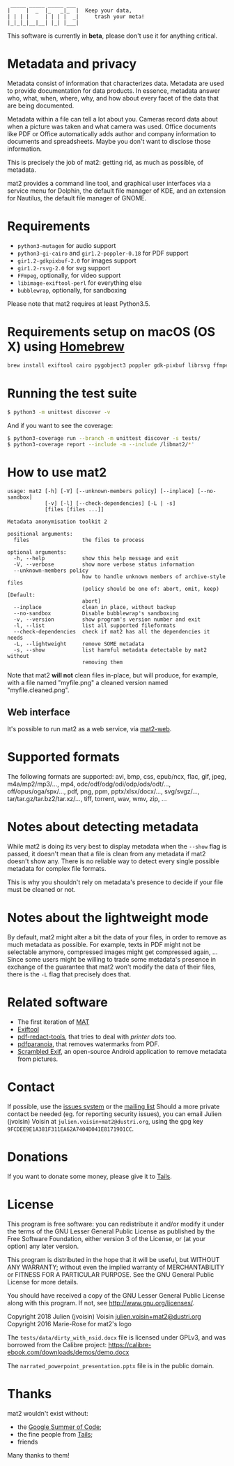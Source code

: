 ```
 _____ _____ _____ ___
|     |  _  |_   _|_  |  Keep your data,
| | | |     | | | |  _|     trash your meta!
|_|_|_|__|__| |_| |___|

```

This software is currently in **beta**, please don't use it for anything
critical.

# Metadata and privacy

Metadata consist of information that characterizes data.
Metadata are used to provide documentation for data products.
In essence, metadata answer who, what, when, where, why, and how about
every facet of the data that are being documented.

Metadata within a file can tell a lot about you.
Cameras record data about when a picture was taken and what
camera was used. Office documents like PDF or Office automatically adds
author and company information to documents and spreadsheets.
Maybe you don't want to disclose those information.

This is precisely the job of mat2: getting rid, as much as possible, of
metadata.

mat2 provides a command line tool, and graphical user interfaces via a service
menu for Dolphin, the default file manager of KDE, and an extension for
Nautilus, the default file manager of GNOME.

# Requirements

- `python3-mutagen` for audio support
- `python3-gi-cairo` and `gir1.2-poppler-0.18` for PDF support
- `gir1.2-gdkpixbuf-2.0` for images support
- `gir1.2-rsvg-2.0` for svg support
- `FFmpeg`, optionally, for video support
- `libimage-exiftool-perl` for everything else
- `bubblewrap`, optionally, for sandboxing

Please note that mat2 requires at least Python3.5.

# Requirements setup on macOS (OS X) using [Homebrew](https://brew.sh/)

```bash
brew install exiftool cairo pygobject3 poppler gdk-pixbuf librsvg ffmpeg
```

# Running the test suite

```bash
$ python3 -m unittest discover -v
```

And if you want to see the coverage:

```bash
$ python3-coverage run --branch -m unittest discover -s tests/
$ python3-coverage report --include -m --include /libmat2/*'
```

# How to use mat2

```
usage: mat2 [-h] [-V] [--unknown-members policy] [--inplace] [--no-sandbox]
            [-v] [-l] [--check-dependencies] [-L | -s]
            [files [files ...]]

Metadata anonymisation toolkit 2

positional arguments:
  files                 the files to process

optional arguments:
  -h, --help            show this help message and exit
  -V, --verbose         show more verbose status information
  --unknown-members policy
                        how to handle unknown members of archive-style files
                        (policy should be one of: abort, omit, keep) [Default:
                        abort]
  --inplace             clean in place, without backup
  --no-sandbox          Disable bubblewrap's sandboxing
  -v, --version         show program's version number and exit
  -l, --list            list all supported fileformats
  --check-dependencies  check if mat2 has all the dependencies it needs
  -L, --lightweight     remove SOME metadata
  -s, --show            list harmful metadata detectable by mat2 without
                        removing them
```

Note that mat2 **will not** clean files in-place, but will produce, for
example, with a file named "myfile.png" a cleaned version named
"myfile.cleaned.png".

## Web interface

It's possible to run mat2 as a web service, via
[mat2-web](https://0xacab.org/jvoisin/mat2-web).

# Supported formats

The following formats are supported: avi, bmp, css, epub/ncx, flac, gif, jpeg,
m4a/mp2/mp3/…, mp4, odc/odf/odg/odi/odp/ods/odt/…, off/opus/oga/spx/…, pdf,
png, ppm, pptx/xlsx/docx/…, svg/svgz/…, tar/tar.gz/tar.bz2/tar.xz/…, tiff,
torrent, wav, wmv, zip, …
  
# Notes about detecting metadata

While mat2 is doing its very best to display metadata when the `--show` flag is
passed, it doesn't mean that a file is clean from any metadata if mat2 doesn't
show any. There is no reliable way to detect every single possible metadata for
complex file formats.

This is why you shouldn't rely on metadata's presence to decide if your file must
be cleaned or not.

# Notes about the lightweight mode

By default, mat2 might alter a bit the data of your files, in order to remove
as much metadata as possible. For example, texts in PDF might not be selectable anymore,
compressed images might get compressed again, …
Since some users might be willing to trade some metadata's presence in exchange
of the guarantee that mat2 won't modify the data of their files, there is the
`-L` flag that precisely does that.

# Related software

- The first iteration of [MAT](https://mat.boum.org)
- [Exiftool](https://sno.phy.queensu.ca/~phil/exiftool/mat)
- [pdf-redact-tools](https://github.com/firstlookmedia/pdf-redact-tools), that
	tries to deal with *printer dots* too.
- [pdfparanoia](https://github.com/kanzure/pdfparanoia), that removes
	watermarks from PDF.
- [Scrambled Exif](https://f-droid.org/packages/com.jarsilio.android.scrambledeggsif/),
	an open-source Android application to remove metadata from pictures.

# Contact

If possible, use the [issues system](https://0xacab.org/jvoisin/mat2/issues)
or the [mailing list](https://www.autistici.org/mailman/listinfo/mat-dev)
Should a more private contact be needed (eg. for reporting security issues),
you can email Julien (jvoisin) Voisin at `julien.voisin+mat2@dustri.org`,
using the gpg key `9FCDEE9E1A381F311EA62A7404D041E8171901CC`.

# Donations

If you want to donate some money, please give it to [Tails]( https://tails.boum.org/donate/?r=contribute ).

# License

This program is free software: you can redistribute it and/or modify
it under the terms of the GNU Lesser General Public License as published by
the Free Software Foundation, either version 3 of the License, or
(at your option) any later version.

This program is distributed in the hope that it will be useful,
but WITHOUT ANY WARRANTY; without even the implied warranty of
MERCHANTABILITY or FITNESS FOR A PARTICULAR PURPOSE.  See the
GNU General Public License for more details.

You should have received a copy of the GNU Lesser General Public License
along with this program.  If not, see <http://www.gnu.org/licenses/>.

Copyright 2018 Julien (jvoisin) Voisin <julien.voisin+mat2@dustri.org>  
Copyright 2016 Marie-Rose for mat2's logo

The `tests/data/dirty_with_nsid.docx` file is licensed under GPLv3,
and was borrowed from the Calibre project: https://calibre-ebook.com/downloads/demos/demo.docx

The `narrated_powerpoint_presentation.pptx` file is in the public domain.

# Thanks

mat2 wouldn't exist without:

- the [Google Summer of Code](https://summerofcode.withgoogle.com/);
- the fine people from [Tails]( https://tails.boum.org);
- friends

Many thanks to them!


